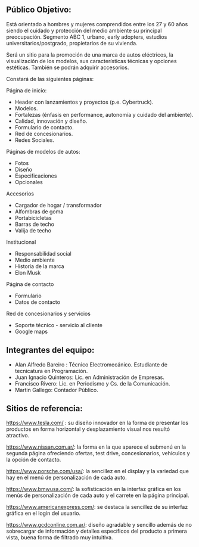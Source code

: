 ## Público Objetivo: 

Está orientado a hombres y mujeres comprendidos entre los 27 y 60 años siendo el cuidado y protección del medio ambiente su principal preocupación. Segmento ABC 1, urbano, early adopters, estudios universitarios/postgrado, propietarios de su vivienda.
 
Será un sitio para la promoción de una marca de autos eléctricos, la visualización de los modelos, sus características técnicas y opciones estéticas. También se podrán adquirir accesorios.

Constará de las siguientes páginas:

Página de inicio:
 - Header con lanzamientos y proyectos (p.e. Cybertruck).
 - Modelos.
 - Fortalezas (énfasis en performance, autonomía y cuidado del ambiente).
 - Calidad, innovación y diseño.
 - Formulario de contacto.
 - Red de concesionarios.
 - Redes Sociales.

Páginas de modelos de autos:
 - Fotos
 - Diseño
 - Especificaciones
 - Opcionales
 
Accesorios
 - Cargador de hogar / transformador
 - Alfombras de goma
 - Portabicicletas
 - Barras de techo
 - Valija de techo

Institucional
 - Responsabilidad social
 - Medio ambiente
 - Historia de la marca
 - Elon Musk

Página de contacto
 - Formulario
 - Datos de contacto

Red de concesionarios y servicios
 - Soporte técnico - servicio al cliente
 - Google maps


## Integrantes del equipo:
 
- Alan Alfredo Bareiro : Técnico Electromecánico. Estudiante de tecnicatura en Programación.
- Juan Ignacio Quinteros: Lic. en Administración de Empresas.
- Francisco Rivero: Lic. en Periodismo y Cs. de la Comunicación.
- Martin Gallego: Contador Público.
 

## Sitios de referencia:
 
https://www.tesla.com/ : su diseño innovador en la forma de presentar los productos en forma horizontal y desplazamiento visual nos resultó atractivo.

https://www.nissan.com.ar/: la forma en la que aparece el submenú en la segunda página ofreciendo ofertas, test drive, concesionarios, vehículos y la opción de contacto.

https://www.porsche.com/usa/: la sencillez en el display y la variedad que hay en el menú de personalización de cada auto.

https://www.bmwusa.com/: la sofisticación en la interfaz gráfica en los menús de personalización de cada auto y el carrete en la página principal.

https://www.americanexpress.com/: se destaca la sencillez de su interfaz gráfica en el login del usuario.

https://www.gcdconline.com.ar/: diseño agradable y sencillo además de no sobrecargar de información y detalles específicos del producto a primera vista, buena forma de filtrado muy intuitiva.